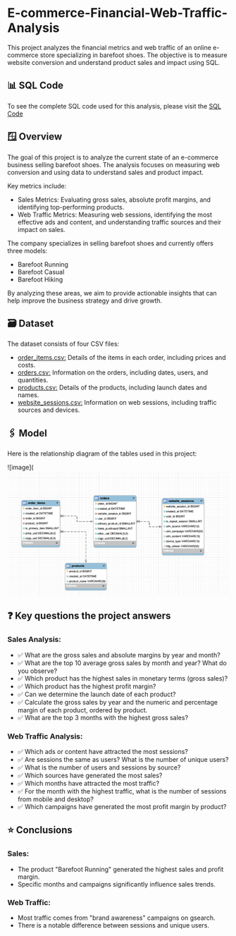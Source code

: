 # E-commerce-Financial-Web-Traffic-Analysis
This project analyzes the financial metrics and web traffic of an online e-commerce store specializing in barefoot shoes. The objective is to measure website conversion and understand product sales and impact using SQL.

## 📊 SQL Code

To see the complete SQL code used for this analysis, please visit the [SQL Code](https://github.com/IrisMejuto/E-commerce-Financial-Web-Traffic-Analysis/blob/main/E-commerce%20Financial%20Web%20Traffic%20Analysis.ipynb)

## 🪟 Overview

The goal of this project is to analyze the current state of an e-commerce business selling barefoot shoes. The analysis focuses on measuring web conversion and using data to understand sales and product impact. 

Key metrics include:

* Sales Metrics: Evaluating gross sales, absolute profit margins, and identifying top-performing products.
* Web Traffic Metrics: Measuring web sessions, identifying the most effective ads and content, and understanding traffic sources and their impact on sales.

The company specializes in selling barefoot shoes and currently offers three models:

* Barefoot Running
* Barefoot Casual
* Barefoot Hiking
  
By analyzing these areas, we aim to provide actionable insights that can help improve the business strategy and drive growth.

## 🗃️ Dataset

The dataset consists of four CSV files:

* [order_items.csv:](https://github.com/IrisMejuto/E-commerce-Financial-Web-Traffic-Analysis/blob/main/Dataset/order_items.csv) Details of the items in each order, including prices and costs.
* [orders.csv:](https://github.com/IrisMejuto/E-commerce-Financial-Web-Traffic-Analysis/blob/main/Dataset/orders.csv) Information on the orders, including dates, users, and quantities.
* [products.csv:](https://github.com/IrisMejuto/E-commerce-Financial-Web-Traffic-Analysis/blob/main/Dataset/products.csv) Details of the products, including launch dates and names.
* [website_sessions.csv:](https://github.com/IrisMejuto/E-commerce-Financial-Web-Traffic-Analysis/blob/main/Dataset/website_sessions.csv) Information on web sessions, including traffic sources and devices.

## 🖇️ Model

Here is the relationship diagram of the tables used in this project:

![image](![image](https://github.com/IrisMejuto/E-commerce-Financial-Web-Traffic-Analysis/blob/main/Image/Model.png)

## ❓ Key questions the project answers

### Sales Analysis:

* ✅ What are the gross sales and absolute margins by year and month?
* ✅ What are the top 10 average gross sales by month and year? What do you observe?
* ✅ Which product has the highest sales in monetary terms (gross sales)?
* ✅ Which product has the highest profit margin?
* ✅ Can we determine the launch date of each product?
* ✅ Calculate the gross sales by year and the numeric and percentage margin of each product, ordered by product.
* ✅ What are the top 3 months with the highest gross sales?
  
### Web Traffic Analysis:

* ✅ Which ads or content have attracted the most sessions?
* ✅ Are sessions the same as users? What is the number of unique users?
* ✅ What is the number of users and sessions by source?
* ✅ Which sources have generated the most sales?
* ✅ Which months have attracted the most traffic?
* ✅ For the month with the highest traffic, what is the number of sessions from mobile and desktop?
* ✅ Which campaigns have generated the most profit margin by product?
  
## ⭐ Conclusions

### Sales:

* The product "Barefoot Running" generated the highest sales and profit margin.
* Specific months and campaigns significantly influence sales trends.
  
### Web Traffic:

* Most traffic comes from "brand awareness" campaigns on gsearch.
* There is a notable difference between sessions and unique users.
